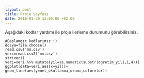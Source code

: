 ```yaml
---
layout: post
title: Proje Sayfası
date: 2016-01-30 12:00:00 +02:00
---
```


Aşağıdaki kodlar yardımı ile proje ilerleme durumunu görebilirsiniz.

```{r}
#Başlangıç kodlarımız :)
dosya=file.choose()
read.csv('mm.csv')
veri=read.csv2('mm.csv')
str(veri)
veri=veri %>% mutate(yil=as.numeric(substr(ogretim_yili,1,4)))
ggplot(data=veri,aes(x=yil))+ geom_line(aes(y=net_okullasma_orani,color=tur))

```